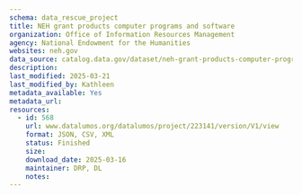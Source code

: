 ```yaml
---
schema: data_rescue_project 
title: NEH grant products computer programs and software
organization: Office of Information Resources Management
agency: National Endowment for the Humanities
websites: neh.gov
data_source: catalog.data.gov/dataset/neh-grant-products-computer-programs-and-software
description: 
last_modified: 2025-03-21
last_modified_by: Kathleen
metadata_available: Yes
metadata_url: 
resources:
  - id: 568
    url: www.datalumos.org/datalumos/project/223141/version/V1/view
    format: JSON, CSV, XML
    status: Finished
    size: 
    download_date: 2025-03-16
    maintainer: DRP, DL
    notes: 
---
```

